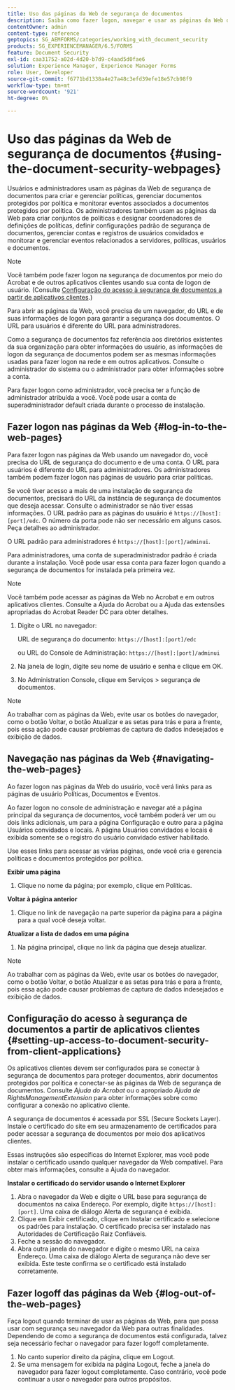 ```yaml
---
title: Uso das páginas da Web de segurança de documentos
description: Saiba como fazer logon, navegar e usar as páginas da Web de segurança de documentos.
contentOwner: admin
content-type: reference
geptopics: SG_AEMFORMS/categories/working_with_document_security
products: SG_EXPERIENCEMANAGER/6.5/FORMS
feature: Document Security
exl-id: caa31752-a02d-4d20-b7d9-c4aad5d0fae6
solution: Experience Manager, Experience Manager Forms
role: User, Developer
source-git-commit: f6771bd1338a4e27a48c3efd39efe18e57cb98f9
workflow-type: tm+mt
source-wordcount: '921'
ht-degree: 0%

---
```


# Uso das páginas da Web de segurança de documentos {#using-the-document-security-webpages}

Usuários e administradores usam as páginas da Web de segurança de documentos para criar e gerenciar políticas, gerenciar documentos protegidos por política e monitorar eventos associados a documentos protegidos por política. Os administradores também usam as páginas da Web para criar conjuntos de políticas e designar coordenadores de definições de políticas, definir configurações padrão de segurança de documentos, gerenciar contas e registros de usuários convidados e monitorar e gerenciar eventos relacionados a servidores, políticas, usuários e documentos.

>[!NOTE]
>
>Você também pode fazer logon na segurança de documentos por meio do Acrobat e de outros aplicativos clientes usando sua conta de logon de usuário. (Consulte [Configuração do acesso à segurança de documentos a partir de aplicativos clientes](using-document-security-web-pages.md#setting-up-access-to-document-security-from-client-applications).)

Para abrir as páginas da Web, você precisa de um navegador, do URL e de suas informações de logon para garantir a segurança dos documentos. O URL para usuários é diferente do URL para administradores.

Como a segurança de documentos faz referência aos diretórios existentes da sua organização para obter informações do usuário, as informações de logon da segurança de documentos podem ser as mesmas informações usadas para fazer logon na rede e em outros aplicativos. Consulte o administrador do sistema ou o administrador para obter informações sobre a conta.

Para fazer logon como administrador, você precisa ter a função de administrador atribuída a você. Você pode usar a conta de superadministrador default criada durante o processo de instalação.

## Fazer logon nas páginas da Web {#log-in-to-the-web-pages}

Para fazer logon nas páginas da Web usando um navegador do, você precisa do URL de segurança do documento e de uma conta. O URL para usuários é diferente do URL para administradores. Os administradores também podem fazer logon nas páginas de usuário para criar políticas.

Se você tiver acesso a mais de uma instalação de segurança de documentos, precisará do URL da instância de segurança de documentos que deseja acessar. Consulte o administrador se não tiver essas informações. O URL padrão para as páginas do usuário é `https://[host]:[port]/edc`. O número da porta pode não ser necessário em alguns casos. Peça detalhes ao administrador.

O URL padrão para administradores é `https://[host]:[port]/adminui`.

Para administradores, uma conta de superadministrador padrão é criada durante a instalação. Você pode usar essa conta para fazer logon quando a segurança de documentos for instalada pela primeira vez.

>[!NOTE]
>
>Você também pode acessar as páginas da Web no Acrobat e em outros aplicativos clientes. Consulte a Ajuda do Acrobat ou a Ajuda das extensões apropriadas do Acrobat Reader DC para obter detalhes.

1. Digite o URL no navegador:

   URL de segurança do documento: `https://[host]:[port]/edc`

   ou URL do Console de Administração: `https://[host]:[port]/adminui`

1. Na janela de login, digite seu nome de usuário e senha e clique em OK.
1. No Administration Console, clique em Serviços > segurança de documentos.

>[!NOTE]
>
>Ao trabalhar com as páginas da Web, evite usar os botões do navegador, como o botão Voltar, o botão Atualizar e as setas para trás e para a frente, pois essa ação pode causar problemas de captura de dados indesejados e exibição de dados.

## Navegação nas páginas da Web {#navigating-the-web-pages}

Ao fazer logon nas páginas da Web do usuário, você verá links para as páginas de usuário Políticas, Documentos e Eventos.

Ao fazer logon no console de administração e navegar até a página principal da segurança de documentos, você também poderá ver um ou dois links adicionais, um para a página Configuração e outro para a página Usuários convidados e locais. A página Usuários convidados e locais é exibida somente se o registro do usuário convidado estiver habilitado.

Use esses links para acessar as várias páginas, onde você cria e gerencia políticas e documentos protegidos por política.

**Exibir uma página**

1. Clique no nome da página; por exemplo, clique em Políticas.

**Voltar à página anterior**

1. Clique no link de navegação na parte superior da página para a página para a qual você deseja voltar.

**Atualizar a lista de dados em uma página**

1. Na página principal, clique no link da página que deseja atualizar.

>[!NOTE]
>
>Ao trabalhar com as páginas da Web, evite usar os botões do navegador, como o botão Voltar, o botão Atualizar e as setas para trás e para a frente, pois essa ação pode causar problemas de captura de dados indesejados e exibição de dados.

## Configuração do acesso à segurança de documentos a partir de aplicativos clientes {#setting-up-access-to-document-security-from-client-applications}

Os aplicativos clientes devem ser configurados para se conectar à segurança de documentos para proteger documentos, abrir documentos protegidos por política e conectar-se às páginas da Web de segurança de documentos. Consulte *Ajuda do Acrobat* ou o apropriado *Ajuda de RightsManagementExtension* para obter informações sobre como configurar a conexão no aplicativo cliente.

A segurança de documentos é acessada por SSL (Secure Sockets Layer). Instale o certificado do site em seu armazenamento de certificados para poder acessar a segurança de documentos por meio dos aplicativos clientes.

<!-- Fix broken link See Configuring SSL for information on SSL.-->

Essas instruções são específicas do Internet Explorer, mas você pode instalar o certificado usando qualquer navegador da Web compatível. Para obter mais informações, consulte a Ajuda do navegador.

**Instalar o certificado do servidor usando o Internet Explorer**

1. Abra o navegador da Web e digite o URL base para segurança de documentos na caixa Endereço. Por exemplo, digite `https://[host]:[port]`. Uma caixa de diálogo Alerta de segurança é exibida.
1. Clique em Exibir certificado, clique em Instalar certificado e selecione os padrões para instalação. O certificado precisa ser instalado nas Autoridades de Certificação Raiz Confiáveis.
1. Feche a sessão do navegador.
1. Abra outra janela do navegador e digite o mesmo URL na caixa Endereço. Uma caixa de diálogo Alerta de segurança não deve ser exibida. Este teste confirma se o certificado está instalado corretamente.

## Fazer logoff das páginas da Web {#log-out-of-the-web-pages}

Faça logout quando terminar de usar as páginas da Web, para que possa usar com segurança seu navegador da Web para outras finalidades. Dependendo de como a segurança de documentos está configurada, talvez seja necessário fechar o navegador para fazer logoff completamente.

1. No canto superior direito da página, clique em Logout.
1. Se uma mensagem for exibida na página Logout, feche a janela do navegador para fazer logout completamente. Caso contrário, você pode continuar a usar o navegador para outros propósitos.
